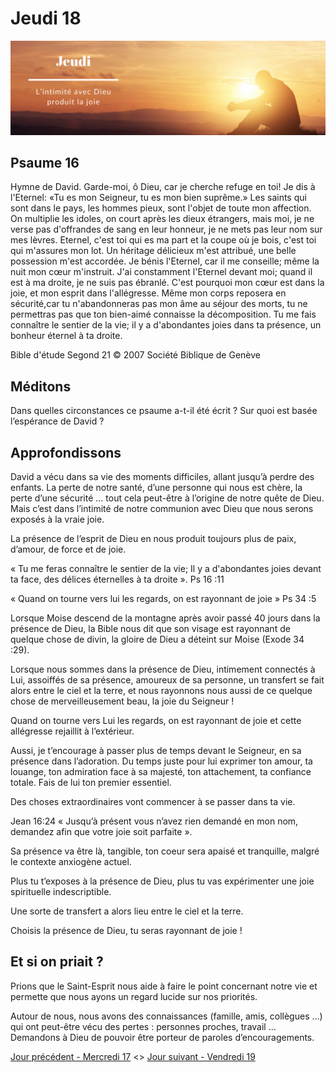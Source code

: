 # Jeudi 18
![alt text](images/SDP-Jeudi.png "Jeudi 18 - L’intimité avec Dieu produit la joie")

## Psaume 16

Hymne de David.
Garde-moi, ô Dieu, car je cherche refuge en toi!
Je dis à l'Eternel: «Tu es mon Seigneur, tu es mon bien suprême.»
Les saints qui sont dans le pays, les hommes pieux, sont l'objet de toute mon affection.
On multiplie les idoles, on court après les dieux étrangers, mais moi, je ne verse pas d'offrandes de sang en leur honneur, je ne mets pas leur nom sur mes lèvres.
Eternel, c'est toi qui es ma part et la coupe où je bois, c'est toi qui m'assures mon lot.
Un héritage délicieux m'est attribué, une belle possession m'est accordée.
Je bénis l'Eternel, car il me conseille; même la nuit mon cœur m'instruit.
J'ai constamment l'Eternel devant moi; quand il est à ma droite, je ne suis pas ébranlé.
C'est pourquoi mon cœur est dans la joie, et mon esprit dans l'allégresse.
Même mon corps reposera en sécurité,car tu n'abandonneras pas mon âme au séjour des morts, tu ne permettras pas que ton bien-aimé connaisse la décomposition.
Tu me fais connaître le sentier de la vie; il y a d'abondantes joies dans ta présence, un bonheur éternel à ta droite.

Bible d'étude Segond 21
© 2007 Société Biblique de Genève

## Méditons

Dans quelles circonstances ce psaume a-t-il été écrit ? Sur quoi est basée l’espérance de David ?

## Approfondissons

David a vécu dans sa vie des moments difficiles, allant jusqu’à perdre des enfants. La perte de notre santé, d’une personne qui nous est chère, la perte d’une sécurité … tout cela peut-être à l’origine de notre quête de Dieu. Mais c’est dans l’intimité de notre communion avec Dieu que nous serons exposés à la vraie joie.

La présence de l’esprit de Dieu en nous produit toujours plus de paix, d’amour, de force et de joie.

« Tu me feras connaître le sentier de la vie; Il y a d'abondantes joies devant ta face, des délices éternelles à ta droite ». Ps 16 :11

« Quand on tourne vers lui les regards, on est rayonnant de joie » Ps 34 :5

Lorsque Moise descend de la montagne après avoir passé 40 jours dans la présence de Dieu, la Bible nous dit que son visage est rayonnant de quelque chose de divin, la gloire de Dieu a déteint sur Moise (Exode 34 :29).

Lorsque nous sommes dans la présence de Dieu, intimement connectés à Lui, assoiffés de sa présence, amoureux de sa personne, un transfert se fait alors entre le ciel et la terre, et nous rayonnons nous aussi de ce quelque chose de merveilleusement beau, la joie du Seigneur !

Quand on tourne vers Lui les regards, on est rayonnant de joie et cette allégresse rejaillit à l’extérieur.

Aussi, je t’encourage à passer plus de temps devant le Seigneur, en sa présence dans l’adoration. Du temps juste pour lui exprimer ton amour, ta louange, ton admiration face à sa majesté, ton attachement, ta confiance totale. Fais de lui ton premier essentiel.

Des choses extraordinaires vont commencer à se passer dans ta vie.

Jean 16:24 « Jusqu’à présent vous n’avez rien demandé en mon nom, demandez afin que votre joie soit parfaite ».

Sa présence va être là, tangible, ton coeur sera apaisé et tranquille, malgré le contexte anxiogène actuel.

Plus tu t’exposes à la présence de Dieu, plus tu vas expérimenter une joie spirituelle indescriptible.

Une sorte de transfert a alors lieu entre le ciel et la terre. 

Choisis la présence de Dieu, tu seras rayonnant de joie !

## Et si on priait ?

Prions que le Saint-Esprit nous aide à faire le point concernant notre vie et permette que nous ayons un regard lucide sur nos priorités.

Autour de nous, nous avons des connaissances (famille, amis, collègues …) qui ont peut-être vécu des pertes : personnes proches, travail ... Demandons à Dieu de pouvoir être porteur de paroles d’encouragements.

[Jour précédent - Mercredi 17](mercredi.md) <>
[Jour suivant - Vendredi 19](vendredi.md)